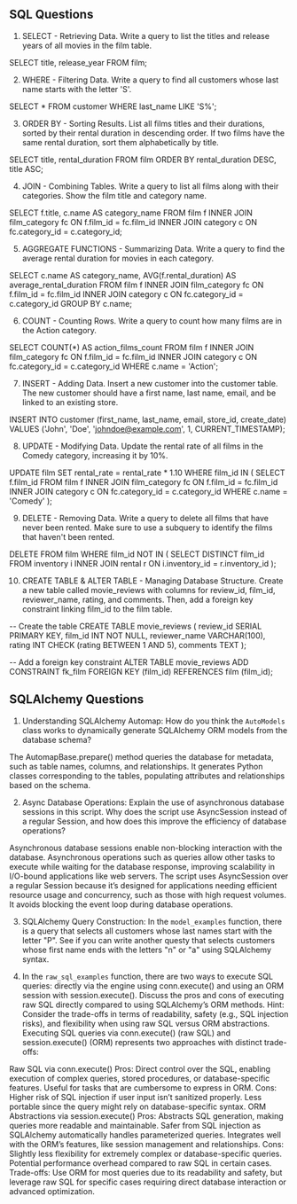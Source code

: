 ## SQL Questions
1. SELECT - Retrieving Data. Write a query to list the titles and release years of all movies in the film table.

SELECT title, release_year
FROM film;




2. WHERE - Filtering Data. Write a query to find all customers whose last name starts with the letter 'S'.

SELECT *
FROM customer
WHERE last_name LIKE 'S%';



3. ORDER BY - Sorting Results. List all films titles and their durations, sorted by their rental duration in descending order. If two films have the same rental duration, sort them alphabetically by title.

SELECT title, rental_duration
FROM film
ORDER BY rental_duration DESC, title ASC;



4. JOIN - Combining Tables. Write a query to list all films along with their categories. Show the film title and category name.

SELECT f.title, c.name AS category_name
FROM film f
INNER JOIN film_category fc ON f.film_id = fc.film_id
INNER JOIN category c ON fc.category_id = c.category_id;



5. AGGREGATE FUNCTIONS - Summarizing Data. Write a query to find the average rental duration for movies in each category.

SELECT c.name AS category_name, AVG(f.rental_duration) AS average_rental_duration
FROM film f
INNER JOIN film_category fc ON f.film_id = fc.film_id
INNER JOIN category c ON fc.category_id = c.category_id
GROUP BY c.name;



6. COUNT - Counting Rows. Write a query to count how many films are in the Action category.

SELECT COUNT(*) AS action_films_count
FROM film f
INNER JOIN film_category fc ON f.film_id = fc.film_id
INNER JOIN category c ON fc.category_id = c.category_id
WHERE c.name = 'Action';



7. INSERT - Adding Data. Insert a new customer into the customer table. The new customer should have a first name, last name, email, and be linked to an existing store.

INSERT INTO customer (first_name, last_name, email, store_id, create_date)
VALUES ('John', 'Doe', 'johndoe@example.com', 1, CURRENT_TIMESTAMP);



8. UPDATE - Modifying Data. Update the rental rate of all films in the Comedy category, increasing it by 10%.

UPDATE film
SET rental_rate = rental_rate * 1.10
WHERE film_id IN (
    SELECT f.film_id
    FROM film f
    INNER JOIN film_category fc ON f.film_id = fc.film_id
    INNER JOIN category c ON fc.category_id = c.category_id
    WHERE c.name = 'Comedy'
);



9. DELETE - Removing Data. Write a query to delete all films that have never been rented. Make sure to use a subquery to identify the films that haven't been rented.

DELETE FROM film
WHERE film_id NOT IN (
    SELECT DISTINCT film_id
    FROM inventory i
    INNER JOIN rental r ON i.inventory_id = r.inventory_id
);


10. CREATE TABLE & ALTER TABLE - Managing Database Structure. Create a new table called movie_reviews with columns for review_id, film_id, reviewer_name, rating, and comments. Then, add a foreign key constraint linking film_id to the film table.

-- Create the table
CREATE TABLE movie_reviews (
    review_id SERIAL PRIMARY KEY,
    film_id INT NOT NULL,
    reviewer_name VARCHAR(100),
    rating INT CHECK (rating BETWEEN 1 AND 5),
    comments TEXT
);

-- Add a foreign key constraint
ALTER TABLE movie_reviews
ADD CONSTRAINT fk_film
FOREIGN KEY (film_id)
REFERENCES film (film_id);



## SQLAlchemy Questions

1. Understanding SQLAlchemy Automap: How do you think the `AutoModels` class works to dynamically generate SQLAlchemy ORM models from the database schema?

 The AutomapBase.prepare() method queries the database for metadata, such as table names, columns, and relationships. It generates Python classes corresponding to the tables, populating attributes and relationships based on the schema.


2. Async Database Operations: Explain the use of asynchronous database sessions in this script. Why does the script use AsyncSession instead of a regular Session, and how does this improve the efficiency of database operations?

Asynchronous database sessions enable non-blocking interaction with the database. Asynchronous operations such as queries allow other tasks to execute while waiting for the database response, improving scalability in I/O-bound applications like web servers.
The script uses AsyncSession over a regular Session because it’s designed for applications needing efficient resource usage and concurrency, such as those with high request volumes. It avoids blocking the event loop during database operations.


3. SQLAlchemy Query Construction: In the `model_examples` function, there is a query that selects all customers whose last names start with the letter "P". See if you can write another questy that selects customers whose first name ends with the letters "n" or "a" using SQLAlchemy syntax.




4. In the `raw_sql_examples` function, there are two ways to execute SQL queries: directly via the engine using conn.execute() and using an ORM session with session.execute(). Discuss the pros and cons of executing raw SQL directly compared to using SQLAlchemy’s ORM methods.
Hint: Consider the trade-offs in terms of readability, safety (e.g., SQL injection risks), and flexibility when using raw SQL versus ORM abstractions.
Executing SQL queries via conn.execute() (raw SQL) and session.execute() (ORM) represents two approaches with distinct trade-offs:

Raw SQL via conn.execute()
Pros:
Direct control over the SQL, enabling execution of complex queries, stored procedures, or database-specific features.
Useful for tasks that are cumbersome to express in ORM.
Cons:
Higher risk of SQL injection if user input isn’t sanitized properly.
Less portable since the query might rely on database-specific syntax.
ORM Abstractions via session.execute()
Pros:
Abstracts SQL generation, making queries more readable and maintainable.
Safer from SQL injection as SQLAlchemy automatically handles parameterized queries.
Integrates well with the ORM’s features, like session management and relationships.
Cons:
Slightly less flexibility for extremely complex or database-specific queries.
Potential performance overhead compared to raw SQL in certain cases.
Trade-offs: Use ORM for most queries due to its readability and safety, but leverage raw SQL for specific cases requiring direct database interaction or advanced optimization.
